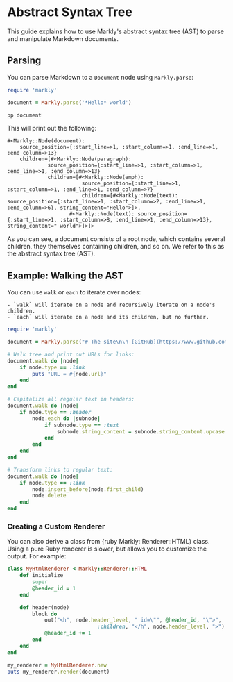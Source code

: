 # Abstract Syntax Tree

This guide explains how to use Markly's abstract syntax tree (AST) to parse and manipulate Markdown documents.

## Parsing

You can parse Markdown to a `Document` node using `Markly.parse`:

~~~ ruby
require 'markly'

document = Markly.parse('*Hello* world')

pp document 
~~~

This will print out the following:

~~~
#<Markly::Node(document):
	source_position={:start_line=>1, :start_column=>1, :end_line=>1, :end_column=>13}
	children=[#<Markly::Node(paragraph):
			 source_position={:start_line=>1, :start_column=>1, :end_line=>1, :end_column=>13}
			 children=[#<Markly::Node(emph):
						source_position={:start_line=>1, :start_column=>1, :end_line=>1, :end_column=>7}
						children=[#<Markly::Node(text): source_position={:start_line=>1, :start_column=>2, :end_line=>1, :end_column=>6}, string_content="Hello">]>,
					#<Markly::Node(text): source_position={:start_line=>1, :start_column=>8, :end_line=>1, :end_column=>13}, string_content=" world">]>]>
~~~

As you can see, a document consists of a root node, which contains several children, they themselves containing children, and so on. We refer to this as the abstract syntax tree (AST).

## Example: Walking the AST

You can use `walk` or `each` to iterate over nodes:

	- `walk` will iterate on a node and recursively iterate on a node's children.
	- `each` will iterate on a node and its children, but no further.

<!-- end list -->

``` ruby
require 'markly'

document = Markly.parse("# The site\n\n [GitHub](https://www.github.com)")

# Walk tree and print out URLs for links:
document.walk do |node|
	if node.type == :link
		puts "URL = #{node.url}"
	end
end

# Capitalize all regular text in headers:
document.walk do |node|
	if node.type == :header
		node.each do |subnode|
			if subnode.type == :text
				subnode.string_content = subnode.string_content.upcase
			end
		end
	end
end

# Transform links to regular text:
document.walk do |node|
	if node.type == :link
		node.insert_before(node.first_child)
		node.delete
	end
end
```

### Creating a Custom Renderer

You can also derive a class from {ruby Markly::Renderer::HTML} class. Using a pure Ruby renderer is slower, but allows you to customize the output. For example:

``` ruby
class MyHtmlRenderer < Markly::Renderer::HTML
	def initialize
		super
		@header_id = 1
	end

	def header(node)
		block do
			out("<h", node.header_level, " id=\"", @header_id, "\">",
							 :children, "</h", node.header_level, ">")
			@header_id += 1
		end
	end
end

my_renderer = MyHtmlRenderer.new
puts my_renderer.render(document)
```
